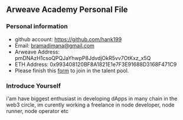 ## Arweave Academy Personal File

### Personal information

- github account: https://github.com/hank199
- Email: bramadimana@gmail.com
- Arweave Address: pmDNAzH1csoQPQJaYhwpP8JdvdjOkR5vv7OtKxz_x5Q
- ETH Address: 0x993408120BF8A1821E1e7F3E91688D3168F471C9
- Please finish this [form](https://docs.google.com/forms/d/e/1FAIpQLSfWA5fIIcBgmRppm3jNz5vmf9Mai_QMVil-2pO4r7YKn_Zhtw/viewform?usp=sf_link) to join in the talent pool.

### Introduce Yourself
 i'am have biggest enthusiast in developing dApps in many chain in the web3 circle, im curently working a freelance in node developer, node runner, node operator etc